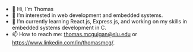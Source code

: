 - 👋 Hi, I’m Thomas
- 👀 I’m interested in web development and embedded systems.
- 🌱 I’m currently learning React.js, Express.js, and working on my skills in embedded systems development in C.
- 📫 How to reach me: thomas.mcguigan@slu.edu or https://www.linkedin.com/in/thomasmcg/.

<!---
thomasmcg77/thomasmcg77 is a ✨ special ✨ repository because its `README.md` (this file) appears on your GitHub profile.
You can click the Preview link to take a look at your changes.
--->
